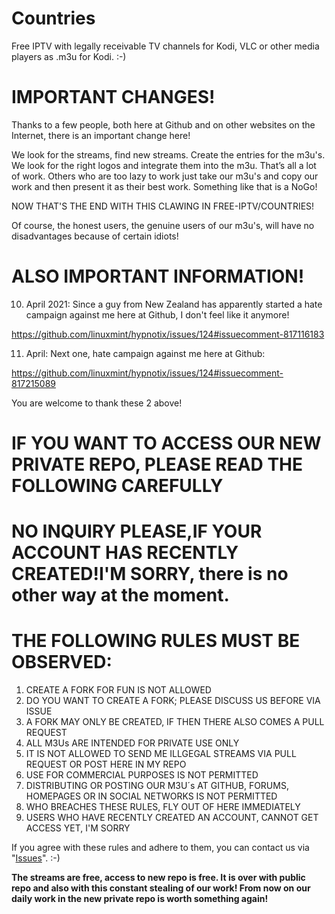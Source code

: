 # Countries
Free IPTV with legally receivable TV channels for Kodi, VLC or other media players as .m3u for Kodi. :-)

# IMPORTANT CHANGES!

Thanks to a few people, both here at Github and on other websites on the Internet, there is an important change here!

We look for the streams, find new streams. Create the entries for the m3u's. We look for the right logos and integrate them into the m3u. That’s all a lot of work. Others who are too lazy to work just take our m3u's and copy our work and then present it as their best work. Something like that is a NoGo!

NOW THAT'S THE END WITH THIS CLAWING IN FREE-IPTV/COUNTRIES!

Of course, the honest users, the genuine users of our m3u's, will have no disadvantages because of certain idiots!

# ALSO IMPORTANT INFORMATION!

10. April 2021: Since a guy from New Zealand has apparently started a hate campaign against me here at Github, I don't feel like it anymore!

https://github.com/linuxmint/hypnotix/issues/124#issuecomment-817116183

11. April: Next one,  hate campaign against me here at Github:

https://github.com/linuxmint/hypnotix/issues/124#issuecomment-817215089

You are welcome to thank these 2 above! 

# IF YOU WANT TO ACCESS OUR NEW PRIVATE REPO, PLEASE READ THE FOLLOWING CAREFULLY

# NO INQUIRY PLEASE,IF YOUR ACCOUNT HAS RECENTLY CREATED!I'M SORRY, there is no other way at the moment.

# THE FOLLOWING RULES MUST BE OBSERVED:

1. CREATE A FORK FOR FUN IS NOT ALLOWED
2. DO YOU WANT TO CREATE A FORK; PLEASE DISCUSS US BEFORE VIA ISSUE
3. A FORK MAY ONLY BE CREATED, IF THEN THERE ALSO COMES A PULL REQUEST
4. ALL M3Us ARE INTENDED FOR PRIVATE USE ONLY
5. IT IS NOT ALLOWED TO SEND ME ILLGEGAL STREAMS VIA PULL REQUEST OR POST HERE IN MY REPO
6. USE FOR COMMERCIAL PURPOSES IS NOT PERMITTED
7. DISTRIBUTING OR POSTING OUR M3U´s AT GITHUB, FORUMS, HOMEPAGES OR IN SOCIAL NETWORKS IS NOT PERMITTED
8. WHO BREACHES THESE RULES, FLY OUT OF HERE IMMEDIATELY
9. USERS WHO HAVE RECENTLY CREATED AN ACCOUNT, CANNOT GET ACCESS YET, I'M SORRY

 If you agree with these rules and adhere to them, you can contact us via "[Issues](https://github.com/Free-IPTV/Countries/issues)". :-)

**The streams are free, access to new repo is free. It is over with public repo and also with this constant stealing of our work! From now on our daily work in the new private repo is worth something again!**
